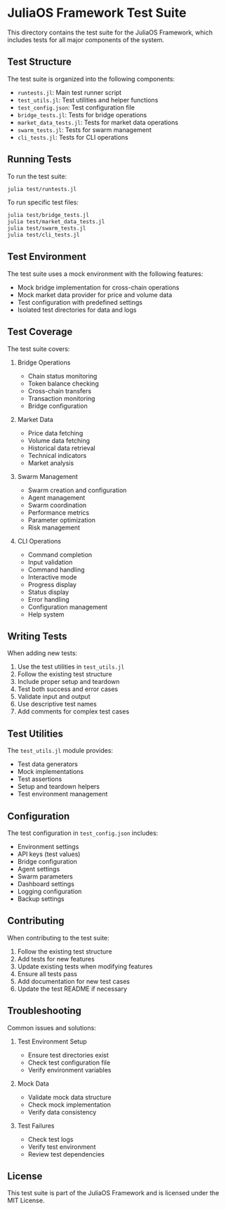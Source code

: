 # JuliaOS Framework Test Suite

This directory contains the test suite for the JuliaOS Framework, which includes tests for all major components of the system.

## Test Structure

The test suite is organized into the following components:

- `runtests.jl`: Main test runner script
- `test_utils.jl`: Test utilities and helper functions
- `test_config.json`: Test configuration file
- `bridge_tests.jl`: Tests for bridge operations
- `market_data_tests.jl`: Tests for market data operations
- `swarm_tests.jl`: Tests for swarm management
- `cli_tests.jl`: Tests for CLI operations

## Running Tests

To run the test suite:

```bash
julia test/runtests.jl
```

To run specific test files:

```bash
julia test/bridge_tests.jl
julia test/market_data_tests.jl
julia test/swarm_tests.jl
julia test/cli_tests.jl
```

## Test Environment

The test suite uses a mock environment with the following features:

- Mock bridge implementation for cross-chain operations
- Mock market data provider for price and volume data
- Test configuration with predefined settings
- Isolated test directories for data and logs

## Test Coverage

The test suite covers:

1. Bridge Operations
   - Chain status monitoring
   - Token balance checking
   - Cross-chain transfers
   - Transaction monitoring
   - Bridge configuration

2. Market Data
   - Price data fetching
   - Volume data fetching
   - Historical data retrieval
   - Technical indicators
   - Market analysis

3. Swarm Management
   - Swarm creation and configuration
   - Agent management
   - Swarm coordination
   - Performance metrics
   - Parameter optimization
   - Risk management

4. CLI Operations
   - Command completion
   - Input validation
   - Command handling
   - Interactive mode
   - Progress display
   - Status display
   - Error handling
   - Configuration management
   - Help system

## Writing Tests

When adding new tests:

1. Use the test utilities in `test_utils.jl`
2. Follow the existing test structure
3. Include proper setup and teardown
4. Test both success and error cases
5. Validate input and output
6. Use descriptive test names
7. Add comments for complex test cases

## Test Utilities

The `test_utils.jl` module provides:

- Test data generators
- Mock implementations
- Test assertions
- Setup and teardown helpers
- Test environment management

## Configuration

The test configuration in `test_config.json` includes:

- Environment settings
- API keys (test values)
- Bridge configuration
- Agent settings
- Swarm parameters
- Dashboard settings
- Logging configuration
- Backup settings

## Contributing

When contributing to the test suite:

1. Follow the existing test structure
2. Add tests for new features
3. Update existing tests when modifying features
4. Ensure all tests pass
5. Add documentation for new test cases
6. Update the test README if necessary

## Troubleshooting

Common issues and solutions:

1. Test Environment Setup
   - Ensure test directories exist
   - Check test configuration file
   - Verify environment variables

2. Mock Data
   - Validate mock data structure
   - Check mock implementation
   - Verify data consistency

3. Test Failures
   - Check test logs
   - Verify test environment
   - Review test dependencies

## License

This test suite is part of the JuliaOS Framework and is licensed under the MIT License. 